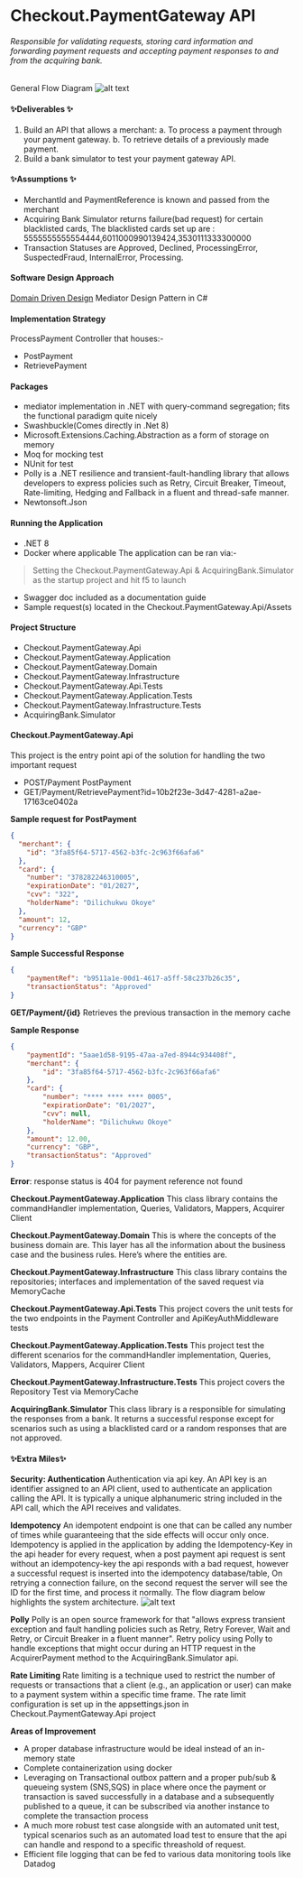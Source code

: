 # Checkout.PaymentGateway API
###### Responsible for validating requests, storing card information and forwarding payment requests and accepting payment responses to and from the acquiring bank.

General Flow Diagram
![alt text](https://www.websequencediagrams.com/cgi-bin/cdraw?lz=SWRlbXBvdGVuY3kKCkNsaWVudC0-U2VydmVyOiBQb3N0L1Bvc3RQYXltZW50e2kAJAota2V5Onh4eHh9Cm5vdGUgcmlnaHQgb2YgADUIUmVxdWVzdCBpcyBub24tADIJdChQcm9jZXNzIHRoZSBwAFQGKQoKAG8GLT4AgH8GOiA0MDAgKE5vIABpCyBrZXkAHwtEYXRhYmFzZToyMDA6IACBHQcgQ29uZmlybWVkCgCBAhcAgVgGIGhhcyBhbHJlYWR5IHNlZW4AgQoFAF4PLFxuAIE8DACBOgosXG4gRG8gbm90IHAAgUcHAIFDBwBvB292ZXIgAIFDCFJldHJ5AIIJCACCLjkAghERMjAwICgAgWgPYXRpb24pCg&s=default)


#### ✨Deliverables ✨
1. Build an API that allows a merchant:
a. To process a payment through your payment gateway.
b. To retrieve details of a previously made payment.
2. Build a bank simulator to test your payment gateway API.

#### ✨Assumptions ✨
- MerchantId and PaymentReference is known and passed from the merchant
- Acquiring Bank Simulator returns failure(bad request) for certain blacklisted cards, The blacklisted cards set up are : 5555555555554444,6011000990139424,3530111333300000
- Transaction Statuses are Approved, Declined, ProcessingError, SuspectedFraud, InternalError, Processing.

#### Software Design Approach
[Domain Driven Design](https://learn.microsoft.com/en-us/archive/msdn-magazine/2009/february/best-practice-an-introduction-to-domain-driven-design/) 
Mediator Design Pattern in C#

#### Implementation Strategy
ProcessPayment Controller that houses:-
- PostPayment
- RetrievePayment

#### Packages
- mediator implementation in .NET with query-command segregation; fits the functional paradigm quite nicely
- Swashbuckle(Comes directly in .Net 8)
- Microsoft.Extensions.Caching.Abstraction as a form of storage on memory
- Moq for mocking test 
- NUnit for test
- Polly is a .NET resilience and transient-fault-handling library that allows developers to express policies such as Retry, Circuit Breaker, Timeout, Rate-limiting, Hedging and Fallback in a fluent and thread-safe manner.
-  Newtonsoft.Json

#### Running the Application
- .NET 8
- Docker where applicable
The application can be ran via:-
> Setting the Checkout.PaymentGateway.Api & AcquiringBank.Simulator as the startup project and hit f5 to launch 
- Swagger doc included as a documentation guide
- Sample request(s) located in the Checkout.PaymentGateway.Api/Assets

#### Project Structure
- Checkout.PaymentGateway.Api
- Checkout.PaymentGateway.Application
- Checkout.PaymentGateway.Domain
- Checkout.PaymentGateway.Infrastructure
- Checkout.PaymentGateway.Api.Tests
- Checkout.PaymentGateway.Application.Tests
- Checkout.PaymentGateway.Infrastructure.Tests
- AcquiringBank.Simulator

#### Checkout.PaymentGateway.Api
This project is the entry point api of the solution for handling the two important request
- POST/Payment PostPayment
- GET/Payment/RetrievePayment?id=10b2f23e-3d47-4281-a2ae-17163ce0402a

**Sample request for PostPayment**
```json
{
  "merchant": {
    "id": "3fa85f64-5717-4562-b3fc-2c963f66afa6"
  },
  "card": {
    "number": "378282246310005",
    "expirationDate": "01/2027",
    "cvv": "322",
    "holderName": "Dilichukwu Okoye"
  },
  "amount": 12,
  "currency": "GBP"
}
```

**Sample Successful Response**
```json
{
    "paymentRef": "b9511a1e-00d1-4617-a5ff-58c237b26c35",
    "transactionStatus": "Approved"
}
```

**GET/Payment/{id}**
Retrieves the previous transaction in the memory cache

**Sample Response**
```json
{
    "paymentId": "5aae1d58-9195-47aa-a7ed-8944c934408f",
    "merchant": {
        "id": "3fa85f64-5717-4562-b3fc-2c963f66afa6"
    },
    "card": {
        "number": "**** **** **** 0005",
        "expirationDate": "01/2027",
        "cvv": null,
        "holderName": "Dilichukwu Okoye"
    },
    "amount": 12.00,
    "currency": "GBP",
    "transactionStatus": "Approved"
}
```

**Error**: response status is 404 for payment reference not found

**Checkout.PaymentGateway.Application**
This class library contains the commandHandler implementation, Queries, Validators, Mappers, Acquirer Client 

**Checkout.PaymentGateway.Domain**
This is where the concepts of the business domain are. This layer has all the information about the business case and the business rules. Here’s where the entities are. 

**Checkout.PaymentGateway.Infrastructure**
This class library contains the repositories; interfaces and implementation of the saved request via MemoryCache

**Checkout.PaymentGateway.Api.Tests**
This project covers the unit tests for the two endpoints in the Payment Controller and ApiKeyAuthMiddleware tests

**Checkout.PaymentGateway.Application.Tests**
This project test the different scenarios for the commandHandler implementation, Queries, Validators, Mappers, Acquirer Client

**Checkout.PaymentGateway.Infrastructure.Tests**
This project covers the Repository Test via MemoryCache

**AcquiringBank.Simulator**
This class library is a responsible for simulating the responses from a bank.
It returns a successful response except for scenarios such as using a blacklisted card or a random responses that are not approved.

#### ✨Extra  Miles✨ 
**Security: Authentication**
Authentication via api key. An API key is an identifier assigned to an API client, used to authenticate an application calling the API. It is typically a unique alphanumeric string included in the API call, which the API receives and validates.

**Idempotency**
An idempotent endpoint is one that can be called any number of times while guaranteeing that the side effects will occur only once.
Idempotency is applied in the application by adding the Idempotency-Key in the api header for every request, when a post payment api request is sent without an idempotency-key the api responds with a bad request, however
a successful request is inserted into the idempotency database/table, On retrying a connection failure, on the second request the server will see the ID for the first time, and process it normally. The flow diagram below highlights the system architecture.
![alt text](https://www.websequencediagrams.com/cgi-bin/cdraw?lz=SWRlbXBvdGVuY3kKCkNsaWVudC0-U2VydmVyOiBQb3N0L1Bvc3RQYXltZW50e2kAJAota2V5Onh4eHh9Cm5vdGUgcmlnaHQgb2YgADUIUmVxdWVzdCBpcyBub24tADIJdChQcm9jZXNzIHRoZSBwAFQGKQoKAG8GLT4AgH8GOiA0MDAgKE5vIABpCyBrZXkAHwtEYXRhYmFzZToyMDA6IACBHQcgQ29uZmlybWVkCgCBAhcAgVgGIGhhcyBhbHJlYWR5IHNlZW4AgQoFAF4PLFxuAIE8DACBOgosXG4gRG8gbm90IHAAgUcHAIFDBwBvB292ZXIgAIFDCFJldHJ5AIIJCACCLjkAghERMjAwICgAgWgPYXRpb24pCg&s=default)

**Polly**
Polly is an open source framework for that "allows express transient exception and fault handling policies such as Retry, Retry Forever, Wait and Retry, or Circuit Breaker in a fluent manner". 
Retry policy using Polly to handle exceptions that might occur during an HTTP request in the AcquirerPayment method to the AcquiringBank.Simulator api.

**Rate Limiting**
Rate limiting is a technique used to restrict the number of requests or transactions that a client (e.g., an application or user) can make to a payment system within a specific time frame.
The rate limit configuration is set up in the appsettings.json in Checkout.PaymentGateway.Api project


**Areas of Improvement**
- A proper database infrastructure would be ideal instead of an in-memory state
- Complete containerization using docker
- Leveraging on Transactional outbox pattern and a proper pub/sub & queueing system (SNS,SQS) in place where once the payment or transaction is saved successfully in a database and a subsequently published to a queue, it can be subscribed via another instance to complete the transaction process
- A much more robust test case alongside with an automated unit test, typical scenarios such as an automated load test to ensure that the api can handle and respond to a specific threashold of request.
- Efficient file logging that can be fed to various data monitoring tools like Datadog
